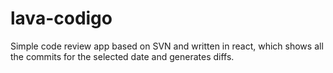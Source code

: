 # lava-codigo
Simple code review app based on SVN and written in react, which shows all the commits for the selected date and generates diffs.
